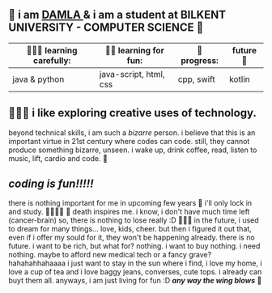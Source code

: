 🦋 i am <u> DAMLA </u> & i am a student at BILKENT UNIVERSITY - COMPUTER SCIENCE 🌻
---

| 👩🏻‍💻 learning carefully: | 💃🏻 learning for fun:      | 🐞 progress: | future 🌈|
| ------------------ | ----------------------- | --------- | ---|
| java & python       | java-script, html, css | cpp, swift| kotlin |

## 👩🏻‍💻 i like exploring creative uses of technology. ##

beyond technical skills, i am such a *bizarre* person. i believe that this is an important virtue in 21st century where codes can code. 
still, they cannot produce something bizarre, unseen.  i wake up, drink coffee, read, listen to music, lift, cardio and code. 👾

*coding is fun!!!!!*
---
there is nothing important for me in upcoming few years 🐞 i'll only lock in and study. 🎹👩🏻‍💻
🌱 death inspires me. i know, i don't have much time left (cancer-brain) so, there is nothing to lose really :D 👩🏻‍💻
in the future, i used to dream for many things... love, kids, cheer. but then i figured it out that, even if i offer my sould for it, they won't be happening already. there is no future. i want to be rich, but what for? nothing. i want to buy nothing. i need nothing. maybe to afford new medical tech or a fancy grave? hahahahhahaaaa
i just want to stay in the sun where i find, i love my home, i love a cup of tea and i love baggy jeans, converses, cute tops. i already can buyt them all.
anyways, i am just living for fun :D ***any way the wing blows*** 💐
